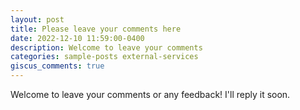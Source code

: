 ```yaml
---
layout: post
title: Please leave your comments here
date: 2022-12-10 11:59:00-0400
description: Welcome to leave your comments
categories: sample-posts external-services
giscus_comments: true
---
```

Welcome to leave your comments or any feedback! I'll reply it soon.
